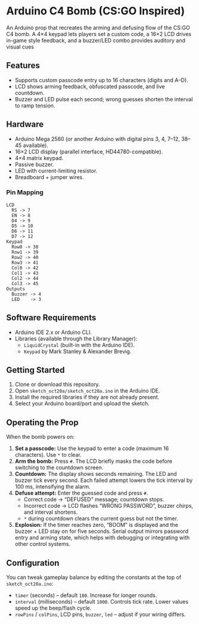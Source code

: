 # Arduino C4 Bomb (CS:GO Inspired)
An Arduino prop that recreates the arming and defusing flow of the CS:GO C4 bomb. A 4×4 keypad lets players set a custom code, a 16×2 LCD drives in-game style feedback, and a buzzer/LED combo provides auditory and visual cues
## Features
- Supports custom passcode entry up to 16 characters (digits and A–D).
- LCD shows arming feedback, obfuscated passcode, and live countdown.
- Buzzer and LED pulse each second; wrong guesses shorten the interval to ramp tension.
## Hardware
- Arduino Mega 2560 (or another Arduino with digital pins 3, 4, 7–12, 38–45 available).
- 16×2 LCD display (parallel interface, HD44780-compatible).
- 4×4 matrix keypad.
- Passive buzzer.
- LED with current-limiting resistor.
- Breadboard + jumper wires.
### Pin Mapping
```
LCD
  RS -> 7
  EN -> 8
  D4 -> 9
  D5 -> 10
  D6 -> 11
  D7 -> 12
Keypad
  Row0 -> 38
  Row1 -> 39
  Row2 -> 40
  Row3 -> 41
  Col0 -> 42
  Col1 -> 43
  Col2 -> 44
  Col3 -> 45
Outputs
  Buzzer -> 4
  LED    -> 3
```
## Software Requirements
- Arduino IDE 2.x or Arduino CLI.
- Libraries (available through the Library Manager):
  - `LiquidCrystal` (built-in with the Arduino IDE).
  - `Keypad` by Mark Stanley & Alexander Brevig.
## Getting Started
1. Clone or download this repository.
2. Open `sketch_oct20a/sketch_oct20a.ino` in the Arduino IDE.
3. Install the required libraries if they are not already present.
4. Select your Arduino board/port and upload the sketch.
## Operating the Prop
When the bomb powers on:
1. **Set a passcode:** Use the keypad to enter a code (maximum 16 characters). Use `*` to clear.
2. **Arm the bomb:** Press `#`. The LCD briefly masks the code before switching to the countdown screen.
3. **Countdown:** The display shows seconds remaining. The LED and buzzer tick every second. Each failed attempt lowers the tick interval by 100 ms, intensifying the alarm.
4. **Defuse attempt:** Enter the guessed code and press `#`.
   - Correct code → “DEFUSED” message; countdown stops.
   - Incorrect code → LCD flashes “WRONG PASSWORD”, buzzer chirps, and interval shortens.
   - `*` during countdown clears the current guess but not the timer.
5. **Explosion:** If the timer reaches zero, “BOOM” is displayed and the buzzer + LED stay on for five seconds.
Serial output mirrors password entry and arming state, which helps with debugging or integrating with other control systems.
## Configuration
You can tweak gameplay balance by editing the constants at the top of `sketch_oct20a.ino`:
- `timer` (seconds) – default `180`. Increase for longer rounds.
- `interval` (milliseconds) – default `1000`. Controls tick rate. Lower values speed up the beep/flash cycle.
- `rowPins` / `colPins`, LCD pins, `buzzer`, `led` – adjust if your wiring differs.
